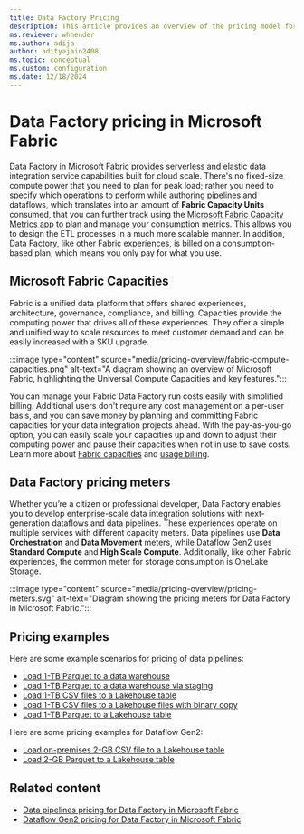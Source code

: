 ```yaml
---
title: Data Factory Pricing
description: This article provides an overview of the pricing model for Data Factory in Microsoft Fabric.
ms.reviewer: whhender
ms.author: adija
author: adityajain2408
ms.topic: conceptual
ms.custom: configuration
ms.date: 12/18/2024
---
```


# Data Factory pricing in Microsoft Fabric

Data Factory in Microsoft Fabric provides serverless and elastic data integration service capabilities built for cloud scale. There's no fixed-size compute power that you need to plan for peak load; rather you need to specify which operations to perform while authoring pipelines and dataflows, which translates into an amount of **Fabric Capacity Units** consumed, that you can further track using the [Microsoft Fabric Capacity Metrics app](../enterprise/metrics-app.md) to plan and manage your consumption metrics. This allows you to design the ETL processes in a much more scalable manner. In addition, Data Factory, like other Fabric experiences, is billed on a consumption-based plan, which means you only pay for what you use.

## Microsoft Fabric Capacities

Fabric is a unified data platform that offers shared experiences, architecture, governance, compliance, and billing. Capacities provide the computing power that drives all of these experiences. They offer a simple and unified way to scale resources to meet customer demand and can be easily increased with a SKU upgrade.

:::image type="content" source="media/pricing-overview/fabric-compute-capacities.png" alt-text="A diagram showing an overview of Microsoft Fabric, highlighting the Universal Compute Capacities and key features.":::

You can manage your Fabric Data Factory run costs easily with simplified billing. Additional users don't require any cost management on a per-user basis, and you can save money by planning and committing Fabric capacities for your data integration projects ahead. With the pay-as-you-go option, you can easily scale your capacities up and down to adjust their computing power and pause their capacities when not in use to save costs. Learn more about [Fabric capacities](../enterprise/licenses.md) and [usage billing](../enterprise/azure-billing.md).

## Data Factory pricing meters

Whether you’re a citizen or professional developer, Data Factory enables you to develop enterprise-scale data integration solutions with next-generation dataflows and data pipelines. These experiences operate on multiple services with different capacity meters. Data pipelines use **Data Orchestration** and **Data Movement** meters, while Dataflow Gen2 uses **Standard Compute** and **High Scale Compute**. Additionally, like other Fabric experiences, the common meter for storage consumption is OneLake Storage.

:::image type="content" source="media/pricing-overview/pricing-meters.svg" alt-text="Diagram showing the pricing meters for Data Factory in Microsoft Fabric.":::

## Pricing examples

Here are some example scenarios for pricing of data pipelines:

- [Load 1-TB Parquet to a data warehouse](pricing-scenario-load-1-tb-parquet-to-data-warehouse.md)
- [Load 1-TB Parquet to a data warehouse via staging](pricing-scenario-load-1-tb-parquet-to-data-warehouse-stage.md)
- [Load 1-TB CSV files to a Lakehouse table](pricing-scenario-load-1-tb-csv-to-lakehouse-table.md)
- [Load 1-TB CSV files to a Lakehouse files with binary copy](pricing-scenario-load-1-tb-csv-to-lakehouse-files.md)
- [Load 1-TB Parquet to a Lakehouse table](pricing-scenario-load-1-tb-parquet-to-lakehouse-table.md)

Here are some pricing examples for Dataflow Gen2:

- [Load on-premises 2-GB CSV file to a Lakehouse table](pricing-scenario-dataflows-gen2-load-2-gb-csv-to-lakehouse-table.md)
- [Load 2-GB Parquet to a Lakehouse table](pricing-scenario-dataflows-gen2-load-2-gb-parquet-to-lakehouse-table.md)

## Related content

- [Data pipelines pricing for Data Factory in Microsoft Fabric](pricing-pipelines.md)
- [Dataflow Gen2 pricing for Data Factory in Microsoft Fabric](pricing-dataflows-gen2.md)
